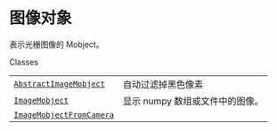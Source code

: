 # 图像对象

表示光栅图像的 Mobject。

Classes

|||
|-|-|
[`AbstractImageMobject`]()|自动过滤掉黑色像素
[`ImageMobject`]()|显示 numpy 数组或文件中的图像。
[`ImageMobjectFromCamera`]()|

